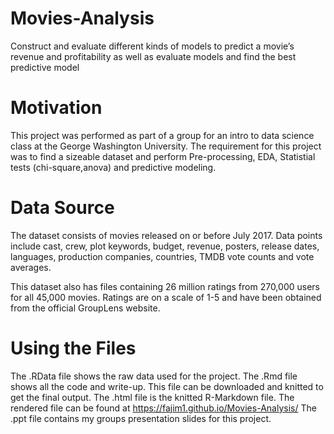 # Movies-Analysis
Construct and evaluate different kinds of models to predict a movie’s revenue and profitability as well as evaluate models and find the best predictive model

# Motivation
This project was performed as part of a group for an intro to data science class at the George Washington University. The requirement for this project was to find a sizeable dataset and perform Pre-processing, EDA, Statistial tests (chi-square,anova) and predictive modeling.

# Data Source

The dataset consists of movies released on or before July 2017. Data points include cast, crew, plot keywords, budget, revenue, posters, release dates, languages, production companies, countries, TMDB vote counts and vote averages.

This dataset also has files containing 26 million ratings from 270,000 users for all 45,000 movies. Ratings are on a scale of 1-5 and have been obtained from the official GroupLens website.

# Using the Files
The .RData file shows the raw data used for the project.
The .Rmd file shows all the code and write-up. This file can be downloaded and knitted to get the final output.
The .html file is the knitted R-Markdown file. The rendered file can be found at https://fajim1.github.io/Movies-Analysis/
The .ppt file contains my groups presentation slides for this project.
